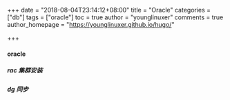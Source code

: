 +++
date = "2018-08-04T23:14:12+08:00"
title = "Oracle"
categories = ["db"]
tags = ["oracle"]
toc = true
author = "younglinuxer"
comments = true
author_homepage =  "https://younglinuxer.github.io/hugo/"

+++

#### oracle 

##### rac 集群安装
##### dg 同步